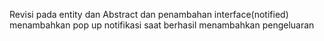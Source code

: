 Revisi pada entity dan Abstract dan penambahan interface(notified)
menambahkan pop up notifikasi saat berhasil menambahkan pengeluaran
